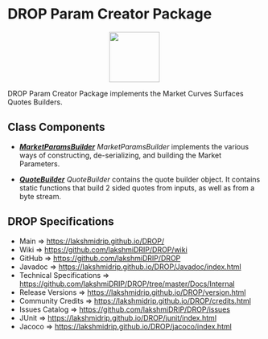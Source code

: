 # DROP Param Creator Package

<p align="center"><img src="https://github.com/lakshmiDRIP/DROP/blob/master/DRIP_Logo.gif?raw=true" width="100"></p>

DROP Param Creator Package implements the Market Curves Surfaces Quotes Builders.


## Class Components

 * [***MarketParamsBuilder***](https://github.com/lakshmiDRIP/DROP/tree/master/src/main/java/org/drip/param/creator/MarketParamsBuilder.java)
 <i>MarketParamsBuilder</i> implements the various ways of constructing, de-serializing, and building the
 Market Parameters.

 * [***QuoteBuilder***](https://github.com/lakshmiDRIP/DROP/tree/master/src/main/java/org/drip/param/creator/QuoteBuilder.java)
 <i>QuoteBuilder</i> contains the quote builder object. It contains static functions that build 2 sided
 quotes from inputs, as well as from a byte stream.


## DROP Specifications

 * Main                     => https://lakshmidrip.github.io/DROP/
 * Wiki                     => https://github.com/lakshmiDRIP/DROP/wiki
 * GitHub                   => https://github.com/lakshmiDRIP/DROP
 * Javadoc                  => https://lakshmidrip.github.io/DROP/Javadoc/index.html
 * Technical Specifications => https://github.com/lakshmiDRIP/DROP/tree/master/Docs/Internal
 * Release Versions         => https://lakshmidrip.github.io/DROP/version.html
 * Community Credits        => https://lakshmidrip.github.io/DROP/credits.html
 * Issues Catalog           => https://github.com/lakshmiDRIP/DROP/issues
 * JUnit                    => https://lakshmidrip.github.io/DROP/junit/index.html
 * Jacoco                   => https://lakshmidrip.github.io/DROP/jacoco/index.html
